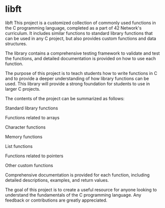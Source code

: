 # libft

libft
This project is a customized collection of commonly used functions in the C programming language, completed as a part of 42 Network's curriculum. It includes similar functions to standard library functions that can be used in any C project, but also provides custom functions and data structures.

The library contains a comprehensive testing framework to validate and test the functions, and detailed documentation is provided on how to use each function.

The purpose of this project is to teach students how to write functions in C and to provide a deeper understanding of how library functions can be used. This library will provide a strong foundation for students to use in larger C projects.

The contents of the project can be summarized as follows:

Standard library functions

Functions related to arrays

Character functions

Memory functions

List functions

Functions related to pointers

Other custom functions

Comprehensive documentation is provided for each function, including detailed descriptions, examples, and return values.


The goal of this project is to create a useful resource for anyone looking to understand the fundamentals of the C programming language. 
Any feedback or contributions are greatly appreciated.
